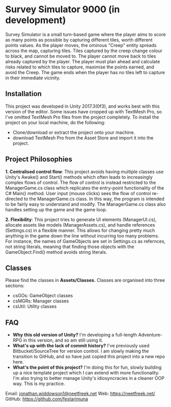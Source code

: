 # Survey Simulator 9000 (in development)

Survey Simulator is a small turn-based game where the player aims to score as many points as possible by capturing different tiles, worth different points values. As the player moves, the ominous "Creep" entity spreads across the map, capturing tiles. Tiles captured by the creep change colour to black, and cannot be moved to. The player cannot move back to tiles already captured by the player.
The player must plan ahead and calculate risks related to which tiles to capture, maximise the points earned, and avoid the Creep. The game ends when the player has no tiles left to capture in their immediate vicinity.

## Installation
This project was developed in Unity 2017.3(0f3), and works best with this version of the editor. Some issues have cropped up with TextMesh Pro, so I've omitted TextMesh Pro files from the project completely. To install the project on your local machine, do the following:
- Clone/download or extract the project onto your machine.
- download TextMesh Pro from the Asset Store and import it into the project.

## Project Philosophies
**1. Centralised control flow**: This project avoids having multiple classes use Unity's Awake() and Start() methods which often leads to increasingly complex flows of control. The flow of control is instead restricted to the ManagerGame.cs class which replicates the entry-point functionality of the C# Main() method. User input (mouse clicks) sees the flow of control re-directed to the ManagerGame.cs class. In this way, the program is intended to be fairly easy to understand and modify. The ManagerGame.cs class also handles setting up the game and the game loop.

**2. Flexibility**: This project tries to generate UI elements (ManagerUI.cs), allocate assets like models (ManagerAssets.cs), and handle references (Settings.cs) in a flexible manner. This allows for changing pretty much anything in the game down the line without incurring too many problems. For instance, the names of GameObjects are set in Settings.cs as refernces, not string literals, meaning that finding those objects with the GameObject.Find() method avoids string literals.

## Classes
Please find the classes in **Assets/Classes.**
Classes are organised into three sections:
- csGOs: 	GameObject classes
- csMGRs:	Manager classes
- csUtil:	Utility classes

## FAQ
- **Why this old version of Unity?**
I'm developing a full-length Adventure-RPG in this version, and so am still using it.
- **What's up with the lack of commit history?**
I've previously used Bitbucket/SourceTree for version control. I am slowly making the transition to GitHub, and so have just copied this project into a new repo here.
- **What's the point of this project?**
I'm doing this for fun, slowly building up a nice template project which I can extend with more functionality. I'm also trying to better manage Unity's idiosyncracies in a cleaner OOP way. This is my practice.


Email: jonathan.widdowson1@neetfreek.net
Web: https://neetfreek.net/
GitHub: https://github.com/festarimuna
